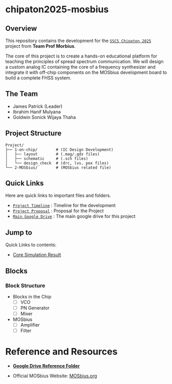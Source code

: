 # chipaton2025-mosbius

## Overview

This repository contains the development for the [`SSCS Chipaton 2025`](https://github.com/sscs-ose/sscs-chipathon-2025) project from **Team Prof Morbius**.

The core of this project is to create a hands-on educational platform for teaching the principles of spread spectrum communication. We will design a custom analog IC containing the core of a frequency synthesizer and integrate it with off-chip components on the MOSbius development board to build a complete FHSS system.

## The Team

- James Patrick (Leader) 
- Ibrahim Hanif Mulyana 
- Goldwin Sonick Wijaya Thaha 


## Project Structure

```
Project/
├── 1-on-chip/        # (IC Design Development)
│   ├── layout        # (.mag/.gds files)
│   ├── schematic     # (.sch files)
│   └── design_check  # (drc, lvs, pex files)
└── 2-MOSbius/        # (MOSbius related file)
```

## Quick Links

Here are quick links to important files and folders.
- [`Project Timeline`]( https://docs.google.com/spreadsheets/d/1ED5GlzHhh6iyMfWsxwQK_LsvYb5z8FFv7d2K7-hli_0/edit?usp=sharing ) : Timeline for the development
- [`Project Proposal`]( https://docs.google.com/presentation/d/1d4etSCZGezYiTcyhqJMmxZKgGMZXT_DFGWo_tfqO1z0/edit?usp=sharing ) : Proposal for the Project
- [`Main Google Drive`]( https://drive.google.com/drive/folders/1l0VH1jhEloeevTNJNOWizoYGq4sh_gAN?usp=sharing ) : The main google drive for this project

## Jump to

Quick Links to contents:
* [Core Simulation Result](https://github.com/goldwinsonick/chipaton2025-mosbius/tree/main/Project/1-on-chip/schematic)

## Blocks

### Block Structure
- Blocks in the Chip
    - [ ] VCO
    - [ ] PN Generator
    - [ ] Mixer
- MOSbius
    - [ ] Amplifier
    - [ ] Filter

# Reference and Resources

- [**Google Drive Reference Folder**](https://drive.google.com/drive/folders/1b8676rH_8Ia3ey_xfa7GOdpoFaxuIsSj?usp=drive_link)

- Official MOSbius Website: [MOSbius.org]( https://mosbius.org/0_front_matter/intro.html )
